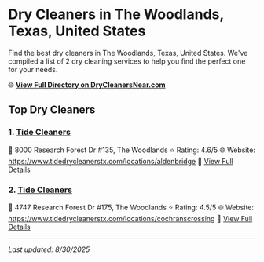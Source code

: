 # Dry Cleaners in The Woodlands, Texas, United States

Find the best dry cleaners in The Woodlands, Texas, United States. We've compiled a list of 2 dry cleaning services to help you find the perfect one for your needs.

🌐 **[View Full Directory on DryCleanersNear.com](https://drycleanersnear.com/city/US/Texas/The%20Woodlands)**

## Top Dry Cleaners

### 1. [Tide Cleaners](https://drycleanersnear.com/dryCleaner/68a3dba9e0c395148228c382/tide-cleaners)
📍 8000 Research Forest Dr #135, The Woodlands
⭐ Rating: 4.6/5
🌐 Website: https://www.tidedrycleanerstx.com/locations/aldenbridge
🔗 [View Full Details](https://drycleanersnear.com/dryCleaner/68a3dba9e0c395148228c382/tide-cleaners)

### 2. [Tide Cleaners](https://drycleanersnear.com/dryCleaner/68a3db9ce0c395148228c329/tide-cleaners)
📍 4747 Research Forest Dr #175, The Woodlands
⭐ Rating: 4.5/5
🌐 Website: https://www.tidedrycleanerstx.com/locations/cochranscrossing
🔗 [View Full Details](https://drycleanersnear.com/dryCleaner/68a3db9ce0c395148228c329/tide-cleaners)


---

*Last updated: 8/30/2025*
